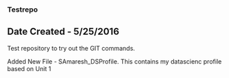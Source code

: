 ### Testrepo
## Date Created - 5/25/2016

Test repository to try out the GIT commands.

Added New File - SAmaresh_DSProfile. This contains my datascienc profile based on Unit 1
